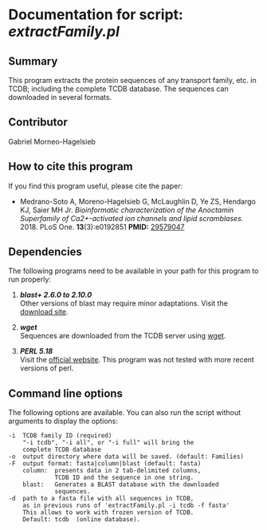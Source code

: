 # Documentation for script: _extractFamily.pl_

## Summary
This program extracts the protein sequences of any transport family, etc. in TCDB; 
including the complete TCDB database. The sequences can downloaded in several formats.


## Contributor
Gabriel Morneo-Hagelsieb


## How to cite this program
If you find this program useful, please cite the paper:  

  * Medrano-Soto A, Moreno-Hagelsieb G, McLaughlin D, Ye ZS, Hendargo KJ, Saier MH Jr. _Bioinformatic characterization of the Anoctamin Superfamily of Ca2+-activated ion channels and lipid scramblases._  2018. PLoS One. **13**(3):e0192851  **PMID:** [29579047](https://www.ncbi.nlm.nih.gov/pubmed/?term=29579047)  


## Dependencies
The following programs need to be available in your path for this 
program to run properly:

1. **_blast+ 2.6.0 to 2.10.0_**  
Other versions of blast may require minor adaptations. Visit the
[download site](https://blast.ncbi.nlm.nih.gov/Blast.cgi?PAGE_TYPE=BlastDocs&DOC_TYPE=Download). 

2. **_wget_**  
Sequences are downloaded from the TCDB server using [wget](https://www.gnu.org/software/wget).

3. **_PERL 5.18_**  
Visit the [official website](https://www.perl.org/). This program 
was not tested with more recent versions of perl.


## Command line options
The following options are available. You can also run the 
script without arguments to display the options:

    -i  TCDB family ID (required)
        "-i tcdb", "-i all", or "-i full" will bring the
        complete TCDB database
    -o  output directory where data will be saved. (default: Families)  
    -F  output format: fasta|column|blast (default: fasta)
        column:  presents data in 2 tab-delimited columns,
                 TCDB ID and the sequence in one string.
        blast:   Generates a BLAST database with the downloaded
                 sequences.
    -d  path to a fasta file with all sequences in TCDB,
        as in previous runs of 'extractFamily.pl -i tcdb -f fasta'
        This allows to work with frozen version of TCDB.
        Default: tcdb  (online database).

